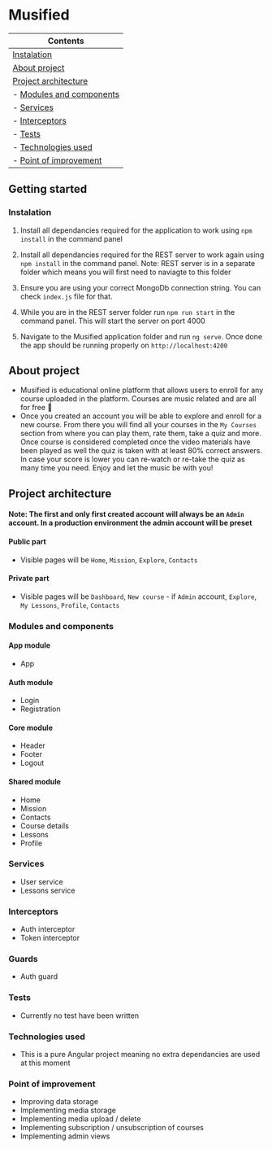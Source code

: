 # Musified

| Contents
|---
| [Instalation](#Instalation)
| [About project](#About-Project)
| [Project architecture](#Project-architecture)
| - [Modules and components](#Modules-and-components)
| - [Services](#Services)
| - [Interceptors](#Interceptors)
| - [Tests](#Tests)
| - [Technologies used](#Technologies-used)
| - [Point of improvement](#Point-of-improvement)


## Getting started

### Instalation

1. Install all dependancies required for the application to work using `npm install` in the command panel

2. Install all dependancies required for the REST server to work again using `npm install` in the command panel. Note: REST server is in a separate folder which means you will first need to naviagte to this folder

3. Ensure you are using your correct MongoDb connection string. You can check `index.js` file for that.

4. While you are in the REST server folder run `npm run start` in the command panel. This will start the server on port 4000

5. Navigate to the Musified application folder and run `ng serve`. Once done the app should be running properly on `http://localhost:4200`

## About project

- Musified is educational online platform that allows users to enroll for any course uploaded in the platform. Courses are music related and are all for free 🙂
- Once you created an account you will be able to explore and enroll for a new course. From there you will find all your courses in the `My Courses` section from where you can play them, rate them, take a quiz and more. Once course is considered completed once the video materials have been played as well the quiz is taken with at least 80% correct answers. In case your score is lower you can re-watch or re-take the quiz as many time you need. Enjoy and let the music be with you!

## Project architecture

#### Note: The first and only first created account will always be an `Admin` account. In a production environment the admin account will be preset

#### Public part
- Visible pages will be `Home`, `Mission`, `Explore`, `Contacts`

#### Private part
- Visible pages will be `Dashboard`, `New course` - if `Admin` account, `Explore`, `My Lessons`, `Profile`, `Contacts`

### Modules and components

#### App module
 * App

#### Auth module
 * Login
 * Registration

#### Core module
 * Header
 * Footer
 * Logout

#### Shared module
- Home
- Mission
- Contacts
- Course details
- Lessons
- Profile

### Services

- User service
- Lessons service

### Interceptors

- Auth interceptor
- Token interceptor

### Guards

- Auth guard

### Tests

- Currently no test have been written

### Technologies used

- This is a pure Angular project meaning no extra dependancies are used at this moment

### Point of improvement

- Improving data storage
- Implementing media storage
- Implementing media upload / delete
- Implementing subscription / unsubscription of courses
- Implementing admin views

